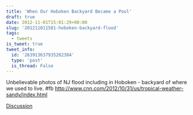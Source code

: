 ```yaml
---
title: 'When Our Hoboken Backyard Became a Pool'
draft: true
date: 2012-11-01T15:01:29+00:00
slug: '201211011501-hoboken-backyard-flood'
tags:
  - tweets
is_tweet: true
tweet_info:
  id: '263913637935202304'
  type: 'post'
  is_thread: False
---
```




Unbelievable photos of NJ flood including in Hoboken - backyard of where we used to live. #fb <http://www.cnn.com/2012/10/31/us/tropical-weather-sandy/index.html>

[Discussion](https://x.com/sytelus/status/263913637935202304)
